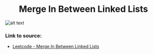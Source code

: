 <h1 align="center">Merge In Between Linked Lists</h1>

![alt text](https://images2.imgbox.com/f6/68/xgvU2M34_o.png?raw=true)

### Link to source: 
- <a href="https://leetcode.com/problems/merge-in-between-linked-lists/">Leetcode - Merge In Between Linked Lists</a>

